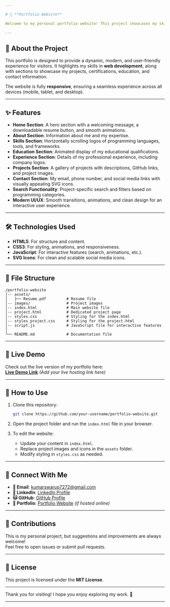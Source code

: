 ```yaml
---

# 🚀 **Portfolio Website**  

Welcome to my personal portfolio website! This project showcases my skills, projects, experience, and educational background in an engaging and responsive manner.  

---
```


## 🌟 **About the Project**  

This portfolio is designed to provide a dynamic, modern, and user-friendly experience for visitors. It highlights my skills in **web development**, along with sections to showcase my projects, certifications, education, and contact information.  

The website is fully **responsive**, ensuring a seamless experience across all devices (mobile, tablet, and desktop).  

---

## ✨ **Features**  

- **Home Section**: A hero section with a welcoming message, a downloadable resume button, and smooth animations.  
- **About Section**: Information about me and my expertise.  
- **Skills Section**: Horizontally scrolling logos of programming languages, tools, and frameworks.  
- **Education Section**: Animated display of my educational qualifications.  
- **Experience Section**: Details of my professional experience, including company logos.  
- **Projects Section**: A gallery of projects with descriptions, GitHub links, and project images.  
- **Contact Section**: My email, phone number, and social media links with visually appealing SVG icons.  
- **Search Functionality**: Project-specific search and filters based on programming categories.  
- **Modern UI/UX**: Smooth transitions, animations, and clean design for an interactive user experience.  

---

## 🛠️ **Technologies Used**  

- **HTML5**: For structure and content.  
- **CSS3**: For styling, animations, and responsiveness.  
- **JavaScript**: For interactive features (search, animations, etc.).  
- **SVG Icons**: For clean and scalable social media icons.  

---

## 📂 **File Structure**  

```
/portfolio-website  
│-- assets/  
│   ├── Resume.pdf         # Resume file  
│-- images/                # Project images
│-- index.html             # Main website file  
│-- project.html           # Dedicated project page  
│-- styles.css             # Styling for the index.html
│-- styles_project.css     # Styling for the project.html 
│-- script.js              # JavaScript file for interactive features  
│  
└── README.md              # Documentation file  
```

---

## 📸 **Live Demo**  

Check out the live version of my portfolio here:  
[**Live Demo Link**](#) *(Add your live hosting link here)*  

---

## 🚀 **How to Use**  

1. Clone this repository:  
   ```bash
   git clone https://github.com/your-username/portfolio-website.git
   ```  
2. Open the project folder and run the `index.html` file in your browser.  

3. To edit the website:  
   - Update your content in `index.html`.  
   - Replace project images and icons in the `assets` folder.  
   - Modify styling in `styles.css` as needed.  

---

## 🔗 **Connect With Me**  

- **📧 Email**: kumarswarup7272@gmail.com  
- **🔗 LinkedIn**: [LinkedIn Profile](#)  
- **🐱 GitHub**: [GitHub Profile](#)  
- **💼 Portfolio**: [Portfolio Website](#) *(if hosted online)*  

---

## 🤝 **Contributions**  

This is my personal project, but suggestions and improvements are always welcome!  
Feel free to open issues or submit pull requests.  

---

## 📝 **License**  

This project is licensed under the **MIT License**.  

---

Thank you for visiting! I hope you enjoy exploring my work. 🚀  

---
